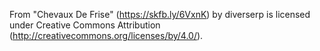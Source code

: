 
From 
"Chevaux De Frise" (https://skfb.ly/6VxnK) by diverserp is licensed under Creative Commons Attribution (http://creativecommons.org/licenses/by/4.0/).

